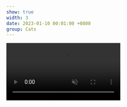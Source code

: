 ```yaml
---
show: true
width: 3
date: 2023-01-10 00:01:00 +0800
group: Cats
---
```

<video autoplay muted loop playsinline class="w-100 rounded">
  <source src="{{ '/assets/images/cat/catvid0.mp4' | relative_url }}" type="video/mp4">
</video>

